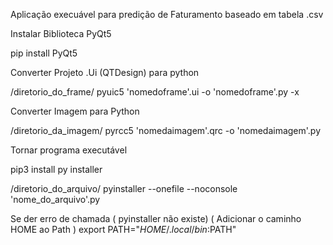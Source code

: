 Aplicação execuável para predição de Faturamento baseado em tabela .csv

Instalar Biblioteca PyQt5

pip install PyQt5

Converter Projeto .Ui (QTDesign) para python

/diretorio_do_frame/ pyuic5 'nomedoframe'.ui -o 'nomedoframe'.py -x

Converter Imagem para Python

/diretorio_da_imagem/ pyrcc5 'nomedaimagem'.qrc -o 'nomedaimagem'.py

Tornar programa executável

pip3 install py installer

/diretorio_do_arquivo/ pyinstaller --onefile --noconsole 'nome_do_arquivo'.py

Se der erro de chamada ( pyinstaller não existe) ( Adicionar o caminho HOME ao Path ) export PATH="$HOME/.local/bin:$PATH"
